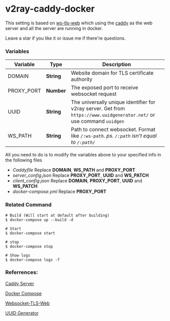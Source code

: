 
# v2ray-caddy-docker
This setting is based on [ws-tls-web] which using the [caddy] as the web server and all the server are running in docker.

Leave a star if you like it or issue me if there're questions.

### Variables
|Variable|Type|Description|
|---|---|---|
|DOMAIN|**String**|Website domain for TLS certificate authority|
|PROXY_PORT|**Number**|The exposed port to receive websocket request|
|UUID|**String**|The universally unique identifier for v2ray server. Get from `https://www.uuidgenerator.net/` or use command `uuidgen`|
|WS_PATH|**String**|Path to connect websocket. Format like `/:ws-path`. *ps. `/:path` isn't equal to `/:path/`*

All you need to do is to modify the variables above to your specified info in the following files
* *Caddyfile* Replace **DOMAIN**, **WS_PATH** and **PROXY_PORT**
* *server_config.json* Replace **PROXY_PORT**, **UUID** and **WS_PATCH**
* *client_config.json* Replace **DOMAIN**, **PROXY_PORT**, **UUID** and **WS_PATCH**
* *docker-compose.yml* Replace **PROXY_PORT**

### Related Command
```shell
# Build (Will start at default after building)
$ docker-compose up --build -d

# Start
$ docker-compose start

# stop
$ docker-compose stop

# Show logs
$ docker-compose logs -f
```

### Referrences:

[Caddy Server][caddy]

[Docker Compose][docker-compose]

[Websocket-TLS-Web][ws-tls-web]

[UUID Generator][uuid-generator]

[ws-tls-web]: https://toutyrater.github.io/advanced/wss_and_web.html
[caddy]: https://caddyserver.com/
[docker-compose]: https://docs.docker.com/compose/reference/overview/
[uuid-generator]: https://www.uuidgenerator.net/
